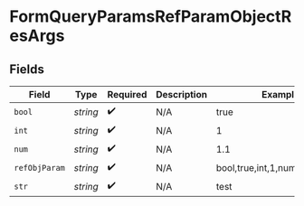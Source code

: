 # FormQueryParamsRefParamObjectResArgs


## Fields

| Field                            | Type                             | Required                         | Description                      | Example                          |
| -------------------------------- | -------------------------------- | -------------------------------- | -------------------------------- | -------------------------------- |
| `bool`                           | *string*                         | :heavy_check_mark:               | N/A                              | true                             |
| `int`                            | *string*                         | :heavy_check_mark:               | N/A                              | 1                                |
| `num`                            | *string*                         | :heavy_check_mark:               | N/A                              | 1.1                              |
| `refObjParam`                    | *string*                         | :heavy_check_mark:               | N/A                              | bool,true,int,1,num,1.1,str,test |
| `str`                            | *string*                         | :heavy_check_mark:               | N/A                              | test                             |